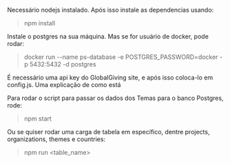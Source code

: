 Necessário nodejs instalado. Após isso instale as dependencias usando:

> npm install

Instale o postgres na sua máquina. Mas se for usuário de docker, pode rodar:

> docker run --name ps-database -e POSTGRES_PASSWORD=docker -p 5432:5432 -d postgres

É necessário uma api key do GlobalGiving site, e após isso coloca-lo em config.js.
Uma explicação de como está

Para rodar o script para passar os dados dos Temas para o banco Postgres, rode:

> npm start

Ou se quiser rodar uma carga de tabela em específico, dentre projects, organizations, themes e countries:

> npm run <table_name>
